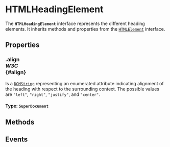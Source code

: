 # HTMLHeadingElement

<div class='overview'>The <strong><code>HTMLHeadingElement</code></strong> interface represents the different heading elements. It inherits methods and properties from the <a href="/en-US/docs/Web/API/HTMLElement" title="The HTMLElement interface represents any HTML element. Some elements directly implement this interface, while others implement it via an interface that inherits it."><code>HTMLElement</code></a> interface.</div>

## Properties

### .align <div class="specs"><i>W3C</i></div> {#align}

Is a <a href="/en-US/docs/Web/API/DOMString" title="DOMString is a UTF-16 String. As JavaScript already uses such strings, DOMString is mapped directly to a String."><code>DOMString</code></a> representing an enumerated attribute indicating alignment of the heading with respect to the surrounding context.&nbsp;The possible values are&nbsp;<code>"left"</code>,&nbsp;<code>"right"</code>,&nbsp;<code>"justify"</code>, and&nbsp;<code>"center"</code>.

#### **Type**: `SuperDocument`

## Methods

## Events
